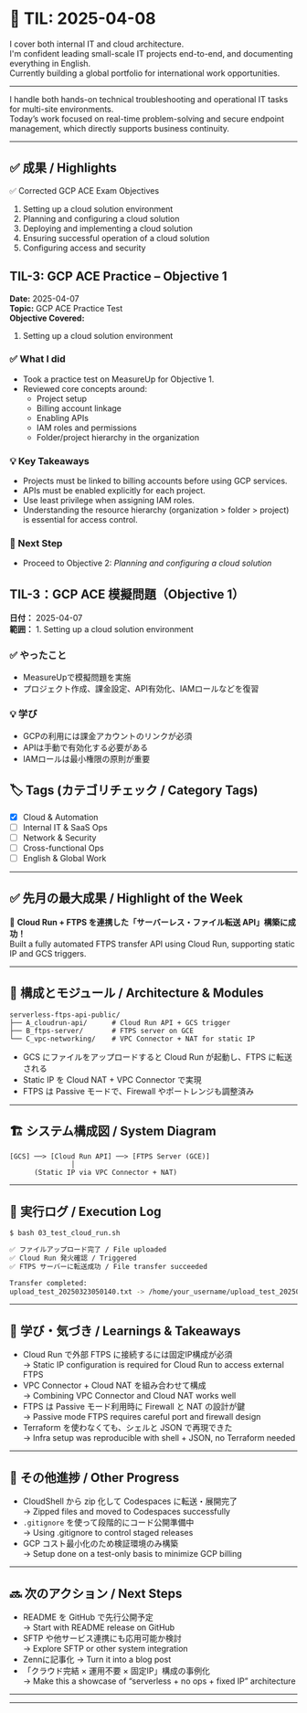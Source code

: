 
# 📘 TIL: 2025-04-08

I cover both internal IT and cloud architecture.  
I'm confident leading small-scale IT projects end-to-end, and documenting everything in English.  
Currently building a global portfolio for international work opportunities.

---
I handle both hands-on technical troubleshooting and operational IT tasks for multi-site environments.  
Today’s work focused on real-time problem-solving and secure endpoint management, which directly supports business continuity.

---

## ✅ 成果 / Highlights  


✅ Corrected GCP ACE Exam Objectives
1. Setting up a cloud solution environment
2. Planning and configuring a cloud solution
3. Deploying and implementing a cloud solution
4. Ensuring successful operation of a cloud solution
5. Configuring access and security



## TIL-3: GCP ACE Practice – Objective 1

**Date:** 2025-04-07  
**Topic:** GCP ACE Practice Test  
**Objective Covered:**  
1. Setting up a cloud solution environment

### ✅ What I did
- Took a practice test on MeasureUp for Objective 1.
- Reviewed core concepts around:
  - Project setup
  - Billing account linkage
  - Enabling APIs
  - IAM roles and permissions
  - Folder/project hierarchy in the organization

### 💡 Key Takeaways
- Projects must be linked to billing accounts before using GCP services.
- APIs must be enabled explicitly for each project.
- Use least privilege when assigning IAM roles.
- Understanding the resource hierarchy (organization > folder > project) is essential for access control.

### 📌 Next Step
- Proceed to Objective 2: *Planning and configuring a cloud solution*
## TIL-3：GCP ACE 模擬問題（Objective 1）

**日付：** 2025-04-07  
**範囲：** 1. Setting up a cloud solution environment

### ✅ やったこと
- MeasureUpで模擬問題を実施
- プロジェクト作成、課金設定、API有効化、IAMロールなどを復習

### 💡 学び
- GCPの利用には課金アカウントのリンクが必須
- APIは手動で有効化する必要がある
- IAMロールは最小権限の原則が重要



## 🏷️ Tags (カテゴリチェック / Category Tags)
- [x] Cloud & Automation  
- [ ] Internal IT & SaaS Ops  
- [ ] Network & Security  
- [ ] Cross-functional Ops  
- [ ] English & Global Work
---






## ✅ 先月の最大成果 / Highlight of the Week

🚀 **Cloud Run + FTPS を連携した「サーバーレス・ファイル転送 API」構築に成功！**  
Built a fully automated FTPS transfer API using Cloud Run, supporting static IP and GCS triggers.

---

## 🔧 構成とモジュール / Architecture & Modules

```
serverless-ftps-api-public/
├── A_cloudrun-api/      # Cloud Run API + GCS trigger
├── B_ftps-server/       # FTPS server on GCE
└── C_vpc-networking/    # VPC Connector + NAT for static IP
```

- GCS にファイルをアップロードすると Cloud Run が起動し、FTPS に転送される  
- Static IP を Cloud NAT + VPC Connector で実現  
- FTPS は Passive モードで、Firewall やポートレンジも調整済み

---

## 🏗️ システム構成図 / System Diagram

```
[GCS] ──> [Cloud Run API] ──> [FTPS Server (GCE)]
               │
      (Static IP via VPC Connector + NAT)
```

---

## 🧪 実行ログ / Execution Log

```bash
$ bash 03_test_cloud_run.sh

✅ ファイルアップロード完了 / File uploaded  
✅ Cloud Run 発火確認 / Triggered  
✅ FTPS サーバーに転送成功 / File transfer succeeded

Transfer completed:
upload_test_20250323050140.txt -> /home/your_username/upload_test_20250323050140.txt
```

---

## 🧠 学び・気づき / Learnings & Takeaways

- Cloud Run で外部 FTPS に接続するには固定IP構成が必須  
  → Static IP configuration is required for Cloud Run to access external FTPS  
- VPC Connector + Cloud NAT を組み合わせて構成  
  → Combining VPC Connector and Cloud NAT works well  
- FTPS は Passive モード利用時に Firewall と NAT の設計が鍵  
  → Passive mode FTPS requires careful port and firewall design  
- Terraform を使わなくても、シェルと JSON で再現できた  
  → Infra setup was reproducible with shell + JSON, no Terraform needed

---

## 📌 その他進捗 / Other Progress

- CloudShell から zip 化して Codespaces に転送・展開完了  
  → Zipped files and moved to Codespaces successfully  
- `.gitignore` を使って段階的にコード公開準備中  
  → Using .gitignore to control staged releases  
- GCP コスト最小化のため検証環境のみ構築  
  → Setup done on a test-only basis to minimize GCP billing

---

## 🔜 次のアクション / Next Steps

- README を GitHub で先行公開予定  
  → Start with README release on GitHub  
- SFTP や他サービス連携にも応用可能か検討  
  → Explore SFTP or other system integration  
- Zennに記事化
  → Turn it into a blog post
- 「クラウド完結 × 運用不要 × 固定IP」構成の事例化  
  → Make this a showcase of “serverless + no ops + fixed IP” architecture

---

---
